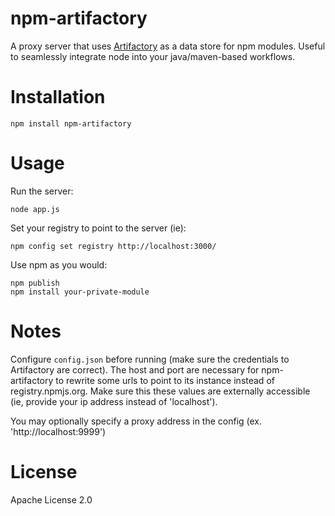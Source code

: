 npm-artifactory
===============

A proxy server that uses [Artifactory](http://www.jfrog.com/home/v_artifactory_opensource_overview) as a data store for npm modules.  Useful to seamlessly integrate node into your java/maven-based workflows.

Installation
============

    npm install npm-artifactory

Usage
======
Run the server:

    node app.js
    
Set your registry to point to the server (ie):

    npm config set registry http://localhost:3000/

Use npm as you would:

    npm publish
    npm install your-private-module

Notes
======
Configure `config.json` before running (make sure the credentials to Artifactory are correct).  The host and port are necessary for npm-artifactory to rewrite some urls to point to its instance instead of registry.npmjs.org.  Make sure this these values are externally accessible (ie, provide your ip address instead of 'localhost').

You may optionally specify a proxy address in the config (ex. 'http://localhost:9999')

License
=======
Apache License 2.0

